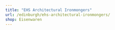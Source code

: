 ```yaml
---
title: "EHS Architectural Ironmongers"
url: /edinburgh/ehs-architectural-ironmongers/
shop: Eisenwaren
---
```

